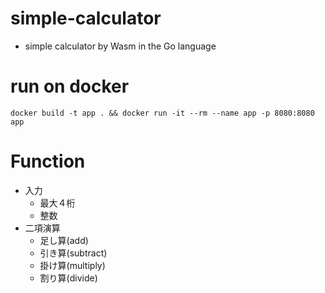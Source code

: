 # simple-calculator

- simple calculator by Wasm in the Go language

# run on docker

```
docker build -t app . && docker run -it --rm --name app -p 8080:8080 app
```

# Function

- 入力
  - 最大４桁
  - 整数
- 二項演算
  - 足し算(add)
  - 引き算(subtract)
  - 掛け算(multiply)
  - 割り算(divide)
